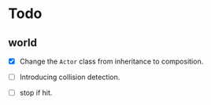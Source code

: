 # Todo

## world
- [x] Change the `Actor` class from inheritance to composition.
- [ ] Introducing collision detection.
- [ ] stop if hit.

